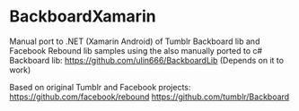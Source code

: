 # BackboardXamarin
Manual port to .NET (Xamarin Android) of Tumblr Backboard lib and Facebook Rebound lib samples using the also manually ported to c# Backboard lib:
https://github.com/ulin666/BackboardLib
(Depends on it to work)

Based on original Tumblr and Facebook projects:
https://github.com/facebook/rebound
https://github.com/tumblr/Backboard
